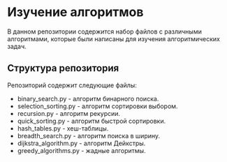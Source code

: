 # Изучение алгоритмов

В данном репозитории содержится набор файлов с различными алгоритмами, 
которые были написаны для изучения алгоритмических задач. 

## Структура репозитория

Репозиторий содержит следующие файлы:

* binary_search.py - алгоритм бинарного поиска.
* selection_sorting.py - алгоритм сортировки выбором.
* recursion.py - алгоритм рекурсии.
* quick_sorting.py - алгоритм быстрой сортировки.
* hash_tables.py - хеш-таблицы.
* breadth_search.py - алгоритм поиска в ширину.
* dijkstra_algorithm.py - алгоритм Дейкстры.
* greedy_algorithms.py - жадные алгоритмы.